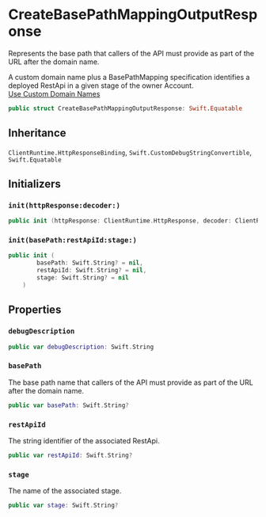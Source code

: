 # CreateBasePathMappingOutputResponse

Represents the base path that callers of the API must provide as part of the URL after the domain name.

<div class="remarks">A custom domain name plus a BasePathMapping specification identifies a deployed RestApi in a given stage of the owner Account.</div>
<div class="seeAlso">
<a href="https:​//docs.aws.amazon.com/apigateway/latest/developerguide/how-to-custom-domains.html">Use Custom Domain Names
</div>

``` swift
public struct CreateBasePathMappingOutputResponse: Swift.Equatable 
```

## Inheritance

`ClientRuntime.HttpResponseBinding`, `Swift.CustomDebugStringConvertible`, `Swift.Equatable`

## Initializers

### `init(httpResponse:decoder:)`

``` swift
public init (httpResponse: ClientRuntime.HttpResponse, decoder: ClientRuntime.ResponseDecoder? = nil) throws 
```

### `init(basePath:restApiId:stage:)`

``` swift
public init (
        basePath: Swift.String? = nil,
        restApiId: Swift.String? = nil,
        stage: Swift.String? = nil
    )
```

## Properties

### `debugDescription`

``` swift
public var debugDescription: Swift.String 
```

### `basePath`

The base path name that callers of the API must provide as part of the URL after the domain name.

``` swift
public var basePath: Swift.String?
```

### `restApiId`

The string identifier of the associated RestApi.

``` swift
public var restApiId: Swift.String?
```

### `stage`

The name of the associated stage.

``` swift
public var stage: Swift.String?
```
